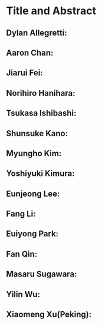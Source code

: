 <script type="text/x-mathjax-config">MathJax.Hub.Config({tex2jax:{inlineMath:[['\$','\$'],['\\(','\\)']],processEscapes:true},CommonHTML: {matchFontHeight:false}});</script>
<script type="text/javascript" async src="https://cdnjs.cloudflare.com/ajax/libs/mathjax/2.7.1/MathJax.js?config=TeX-MML-AM_CHTML"></script>

# Title and Abstract
## Dylan Allegretti:
## Aaron Chan:
## Jiarui Fei:
## Norihiro Hanihara:
## Tsukasa Ishibashi:
## Shunsuke Kano:
##  Myungho Kim:
## Yoshiyuki Kimura:
## Eunjeong Lee:
## Fang Li:
## Euiyong Park:
## Fan Qin:
## Masaru Sugawara:
## Yilin Wu:
## Xiaomeng Xu(Peking):